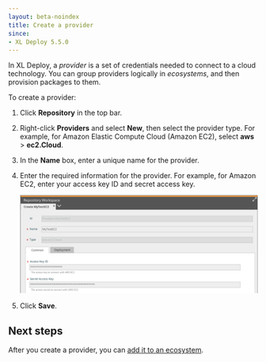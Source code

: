 ```yaml
---
layout: beta-noindex
title: Create a provider
since:
- XL Deploy 5.5.0
---
```


In XL Deploy, a *provider* is a set of credentials needed to connect to a cloud technology. You can group providers logically in *ecosystems*, and then provision packages to them.

To create a provider:

1. Click **Repository** in the top bar.
1. Right-click **Providers** and select **New**, then select the provider type. For example, for Amazon Elastic Compute Cloud (Amazon EC2), select **aws** > **ec2.Cloud**.
1. In the **Name** box, enter a unique name for the provider.
1. Enter the required information for the provider. For example, for Amazon EC2, enter your access key ID and secret access key.

    ![Create new provider](images/provisioning-create-new-provider.png)

1. Click **Save**.

## Next steps

After you create a provider, you can [add it to an ecosystem](/xl-deploy/how-to/create-an-ecosystem.html).
